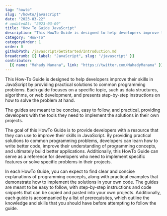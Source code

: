 ```yaml
---
tag: "howto"
slug: "/howto/javascript"
date: "2023-03-22"
# updatedAt: "2023-03-09"
title: "How To Guide JavaScript"
description: "This HowTo Guide is designed to help developers improve their skills in JavaScript by providing practical solutions to common programming problems. Each guide focuses on a specific topic, such as data structures, algorithms, or web development, and presents step-by-step instructions on how to solve the problem at hand. "
category: "How-To"
categoryOrder: 1
order: 0
githubPath: /javascript/GetStarted/Introduction.md
breadcrumb: [{ label: "JavaScript", slug: "/javascript" }]
contributor:
  [{ name: "Mahady Manana", link: "https://twitter.com/MahadyManana" }]
---
```


This How-To Guide is designed to help developers improve their skills in JavaScript by providing practical solutions to common programming problems. Each guide focuses on a specific topic, such as data structures, algorithms, or web development, and presents step-by-step instructions on how to solve the problem at hand. 

The guides are meant to be concise, easy to follow, and practical, providing developers with the tools they need to implement the solutions in their own projects.

The goal of this HowTo Guide is to provide developers with a resource that they can use to improve their skills in JavaScript. By providing practical solutions to common programming problems, developers can learn how to write better code, improve their understanding of programming concepts, and ultimately build better applications. Additionally, this HowTo Guide can serve as a reference for developers who need to implement specific features or solve specific problems in their projects.

In each HowTo Guide, you can expect to find clear and concise explanations of programming concepts, along with practical examples that demonstrate how to implement the solutions in your own code. The guides are meant to be easy to follow, with step-by-step instructions and code snippets that can be copied and pasted into your own projects. Additionally, each guide is accompanied by a list of prerequisites, which outline the knowledge and skills that you should have before attempting to follow the guide.
